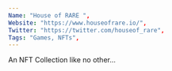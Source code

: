 ```yaml
--- 
Name: "House of RARE ", 
Website: "https://www.houseofrare.io/", 
Twitter: "https://twitter.com/houseof_rare", 
Tags: "Games, NFTs", 
--- 
```

<!--lang:en--> 
An NFT Collection like no other...
<!--lang:es--] 
Una colección NFT como ninguna otra...
<!--lang:de--] 
Eine NFT-Sammlung wie keine andere ...
<!--lang:fr--] 
Une collection NFT pas comme les autres...
<!--lang:pl--] 
Kolekcja NFT jak żadna inna...
<!--lang:uk--] 
Колекція NFT, як ніхто інший...
[!--lang:*--> 

